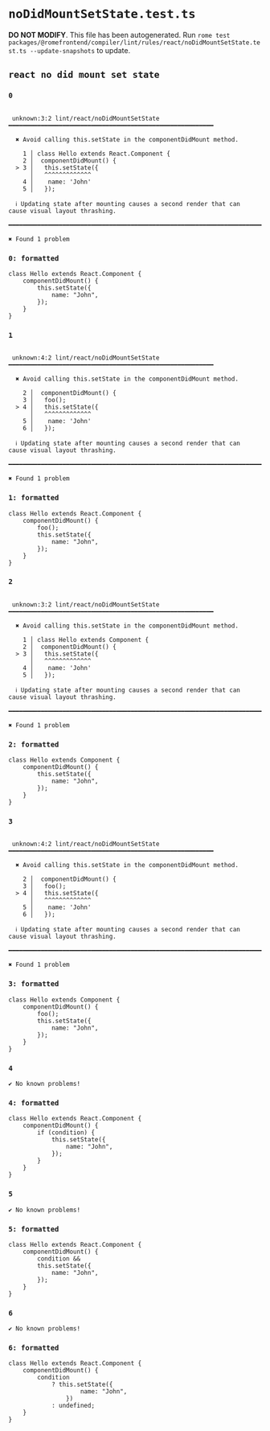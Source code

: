 # `noDidMountSetState.test.ts`

**DO NOT MODIFY**. This file has been autogenerated. Run `rome test packages/@romefrontend/compiler/lint/rules/react/noDidMountSetState.test.ts --update-snapshots` to update.

## `react no did mount set state`

### `0`

```

 unknown:3:2 lint/react/noDidMountSetState ━━━━━━━━━━━━━━━━━━━━━━━━━━━━━━━━━━━━━━━━━━━━━━━━━━━━━━━━━

  ✖ Avoid calling this.setState in the componentDidMount method.

    1 │ class Hello extends React.Component {
    2 │  componentDidMount() {
  > 3 │   this.setState({
      │   ^^^^^^^^^^^^^
    4 │    name: 'John'
    5 │   });

  ℹ Updating state after mounting causes a second render that can cause visual layout thrashing.

━━━━━━━━━━━━━━━━━━━━━━━━━━━━━━━━━━━━━━━━━━━━━━━━━━━━━━━━━━━━━━━━━━━━━━━━━━━━━━━━━━━━━━━━━━━━━━━━━━━━

✖ Found 1 problem

```

### `0: formatted`

```
class Hello extends React.Component {
	componentDidMount() {
		this.setState({
			name: "John",
		});
	}
}

```

### `1`

```

 unknown:4:2 lint/react/noDidMountSetState ━━━━━━━━━━━━━━━━━━━━━━━━━━━━━━━━━━━━━━━━━━━━━━━━━━━━━━━━━

  ✖ Avoid calling this.setState in the componentDidMount method.

    2 │  componentDidMount() {
    3 │   foo();
  > 4 │   this.setState({
      │   ^^^^^^^^^^^^^
    5 │    name: 'John'
    6 │   });

  ℹ Updating state after mounting causes a second render that can cause visual layout thrashing.

━━━━━━━━━━━━━━━━━━━━━━━━━━━━━━━━━━━━━━━━━━━━━━━━━━━━━━━━━━━━━━━━━━━━━━━━━━━━━━━━━━━━━━━━━━━━━━━━━━━━

✖ Found 1 problem

```

### `1: formatted`

```
class Hello extends React.Component {
	componentDidMount() {
		foo();
		this.setState({
			name: "John",
		});
	}
}

```

### `2`

```

 unknown:3:2 lint/react/noDidMountSetState ━━━━━━━━━━━━━━━━━━━━━━━━━━━━━━━━━━━━━━━━━━━━━━━━━━━━━━━━━

  ✖ Avoid calling this.setState in the componentDidMount method.

    1 │ class Hello extends Component {
    2 │  componentDidMount() {
  > 3 │   this.setState({
      │   ^^^^^^^^^^^^^
    4 │    name: 'John'
    5 │   });

  ℹ Updating state after mounting causes a second render that can cause visual layout thrashing.

━━━━━━━━━━━━━━━━━━━━━━━━━━━━━━━━━━━━━━━━━━━━━━━━━━━━━━━━━━━━━━━━━━━━━━━━━━━━━━━━━━━━━━━━━━━━━━━━━━━━

✖ Found 1 problem

```

### `2: formatted`

```
class Hello extends Component {
	componentDidMount() {
		this.setState({
			name: "John",
		});
	}
}

```

### `3`

```

 unknown:4:2 lint/react/noDidMountSetState ━━━━━━━━━━━━━━━━━━━━━━━━━━━━━━━━━━━━━━━━━━━━━━━━━━━━━━━━━

  ✖ Avoid calling this.setState in the componentDidMount method.

    2 │  componentDidMount() {
    3 │   foo();
  > 4 │   this.setState({
      │   ^^^^^^^^^^^^^
    5 │    name: 'John'
    6 │   });

  ℹ Updating state after mounting causes a second render that can cause visual layout thrashing.

━━━━━━━━━━━━━━━━━━━━━━━━━━━━━━━━━━━━━━━━━━━━━━━━━━━━━━━━━━━━━━━━━━━━━━━━━━━━━━━━━━━━━━━━━━━━━━━━━━━━

✖ Found 1 problem

```

### `3: formatted`

```
class Hello extends Component {
	componentDidMount() {
		foo();
		this.setState({
			name: "John",
		});
	}
}

```

### `4`

```
✔ No known problems!

```

### `4: formatted`

```
class Hello extends React.Component {
	componentDidMount() {
		if (condition) {
			this.setState({
				name: "John",
			});
		}
	}
}

```

### `5`

```
✔ No known problems!

```

### `5: formatted`

```
class Hello extends React.Component {
	componentDidMount() {
		condition &&
		this.setState({
			name: "John",
		});
	}
}

```

### `6`

```
✔ No known problems!

```

### `6: formatted`

```
class Hello extends React.Component {
	componentDidMount() {
		condition
			? this.setState({
					name: "John",
				})
			: undefined;
	}
}

```
